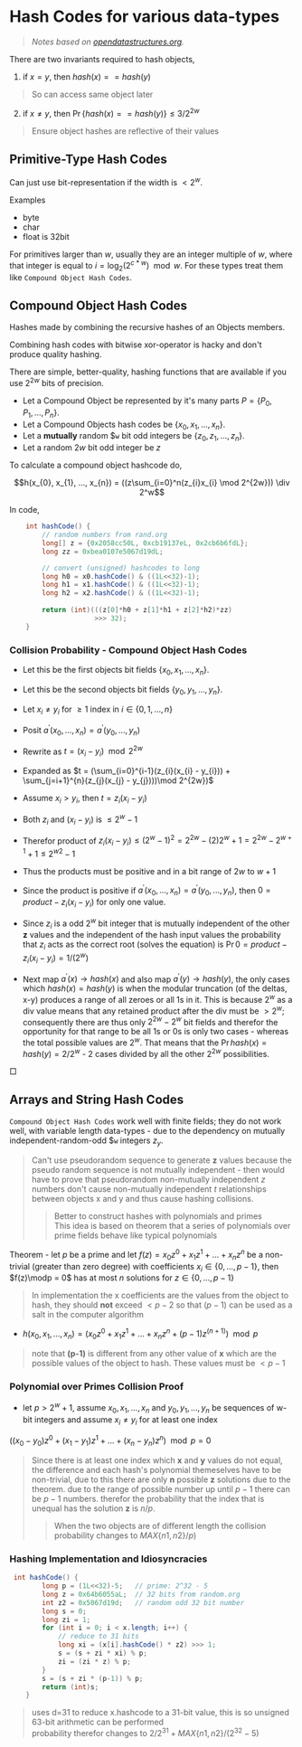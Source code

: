 # Hash Codes for various data-types
> _Notes based on [opendatastructures.org][1]._ <br>

There are two invariants required to hash objects,
1. if $`x = y`$, then $`hash(x) == hash(y)`$
> So can access same object later
2. if $`x \neq y`$, then $`\Pr \{hash(x) == hash(y)\} \leq 3/2^{2w}`$
> Ensure object hashes are reflective of their values

## Primitive-Type Hash Codes
Can just use bit-representation if the width is $`\lt 2^w`$.

Examples
- byte
- char
- float is 32bit

For primitives larger than $`w`$, usually they are an integer multiple of $`w`$, where that integer is equal to $`i = \log_{2}(2^{c*w})\mod w`$.
For these types treat them like `Compound Object Hash Codes`.

## Compound Object Hash Codes
Hashes made by combining the recursive hashes of an Objects members.

Combining hash codes with bitwise xor-operator is hacky and don't produce quality hashing.

There are simple, better-quality, hashing functions that are available if you use $`2^{2w}`$ bits of precision.

- Let a Compound Object be represented by it's many parts $`P = \{ P_{0}, P_{1}, ..., P_{n} \}`$.
- Let a Compound Objects hash codes be $`\{x_{0}, x_{1}, ..., x_{n} \}`$.
- Let a __mutually__ random $`w` bit odd integers be $`\{z_{0}, z_{1}, ..., z_{n} \}`$.
- Let a random $`2w`$ bit odd integer be $`z`$

To calculate a compound object hashcode do,

```math
h(x_{0}, x_{1}, ..., x_{n}) = ((z\sum_{i=0}^n(z_{i}x_{i} \mod 2^{2w})) \div 2^w
```

In code,
```java
    int hashCode() {
        // random numbers from rand.org
        long[] z = {0x2058cc50L, 0xcb19137eL, 0x2cb6b6fdL}; 
        long zz = 0xbea0107e5067d19dL;

        // convert (unsigned) hashcodes to long
        long h0 = x0.hashCode() & ((1L<<32)-1);
        long h1 = x1.hashCode() & ((1L<<32)-1);
        long h2 = x2.hashCode() & ((1L<<32)-1);
        
        return (int)(((z[0]*h0 + z[1]*h1 + z[2]*h2)*zz)
                     >>> 32);
    }
```

### Collision Probability - Compound Object Hash Codes

- Let this be the first objects bit fields $`\{ x_{0}, x_{1}, ..., x_{n} \}`$.
- Let this be the second objects bit fields $`\{ y_{0}, y_{1}, ..., y_{n} \}`$.
- Let $`x_{i} \neq y_{i}`$ for $`\geq 1`$ index in $`i \in \{0, 1, ..., n \}`$

- Posit $`a^{\prime}(x_{0}, ..., x_{n}) = a^{\prime}(y_{0}, ..., y_{n})`$
- Rewrite as $`t = (x_{i} - y_{i}) \mod 2^{2w}`$
- Expanded as $`t = (\sum_{i=0}^{i-1}(z_{i}(x_{i} - y_{i})) + \sum_{j=i+1}^{n}(z_{j}(x_{j} - y_{j})))\mod 2^{2w})`$
- Assume $`x_{i} \gt y_{i}`$, then $`t = z_{i}(x_{i} - y_{i})`$
- Both $`z_{i}`$ and $`(x_{i} - y_{i})`$ is $`\leq 2^w-1`$
- Therefor product of $`z_{i}(x_{i} - y_{i}) \leq (2^w - 1)^2 = 2^{2w} - (2)2^w + 1 = 2^{2w} - 2^{w+1} + 1 \leq 2^{w2}-1`$
- Thus the products must be positive and in a bit range of $`2w`$ to $`w + 1`$
- Since the product is positive if $`a^{\prime}(x_{0}, ..., x_{n}) = a^{\prime}(y_{0}, ..., y_{n})`$, then $`0 = product - z_{i}(x_{i} - y_{i})`$ for only one value.
- Since $`z_{i}`$ is a odd $`2^w`$ bit integer that is mutually independent of the other __z__ values and the independent of the hash input values the probability that $`z_{i}`$ acts as the correct root (solves the equation) is $`\Pr {0 = product - z_{i}(x_{i} - y_{i})} = 1/(2^w)`$

- Next map $`a^{\prime}(x) \to hash(x)`$ and also map $`a^{\prime}(y) \to hash(y)`$, the only cases which $`hash(x) = hash(y)`$ is when the modular truncation (of the deltas, x-y) produces a range of all zeroes or all 1s in it. This is because $`2^w`$ as a div value means that any retained product after the div must be $`\gt 2^w`$; consequently there are thus only $`2^{2w} - 2^w`$ bit fields and therefor the opportunity for that range to be all 1s or 0s is only two cases - whereas the total possible values are $`2^w `$. That means that the $`\Pr { hash(x) = hash(y) } = 2/2^w`$ - 2 cases divided by all the other $`2^{2w}`$ possibilities.

$`\Box`$

## Arrays and String Hash Codes
`Compound Object Hash Codes` work well with finite fields; they do not work well, with variable length data-types - due to the dependency on mutually independent-random-odd $`w` integers $`z_{y}`$.
> Can't use pseudorandom sequence to generate __z__ values because the pseudo random sequence is not mutually independent - then would have to prove that pseudorandom non-mutually independent $`z`$ numbers don't cause non-mutually independent $`t`$ relationships between objects x and y and thus cause hashing collisions.
> > Better to construct hashes with polynomials and primes<br>
> > This idea is based on theorem that a series of polynomials over prime fields behave like typical polynomials

Theorem - let $`p`$ be a prime and let $`f(z) = x_{0}z^0 + x_{1}z^1 + ... + x_{n}z^n`$ be a non-trivial (greater than zero degree) with coefficients $`x_{i} \in \{0, ..., p-1\}`$, then $`f(z)\modp = 0`$ has at most $`n`$ solutions for $`z \in \{0, ..., p-1\}`$
> In implementation the x coefficients are the values from the object to hash, they should __not__ exceed $`\lt p-2`$ so that $`(p-1)`$ can be used as a salt in the computer algorithm

- $`h(x_{0}, x_{1}, ..., x_{n}) = (x_{0}z^0 + x_{1}z^1 + ... + x_{n}z^n + (p-1)z^(n+1)) \mod p`$
> note that __(p-1)__ is different from any other value of __x__ which are the possible values of the object to hash. These values must be $`\lt p-1`$

### Polynomial over Primes Collision Proof
- let $`p \gt 2^w+1`$, assume $`x_{0}, x_{1}, ..., x_{n}`$ and $`y_{0}, y_{1}, ..., y_{n}`$ be sequences of w-bit integers and assume $`x_{i} \ne y_{i}`$ for at least one index

$`((x_{0}-y_{0})z^0 + (x_{1}-y_{1})z^1 + ... + (x_{n}-y_{n})z^n) \mod p = 0`$
> Since there is at least one index which __x__ and __y__ values do not equal, the difference and each hash's polynomial themeselves have to be non-trivial, due to this there are only __n__ possible __z__ solutions due to the theorem. due to the range of possible number up until $`p-1`$ there can be $`p-1`$ numbers. therefor the probability that the index that is unequal has the solution __z__ is $`n/p`$.
> > When the two objects are of different length the collision probability changes to $`MAX\{n1,n2\}/p)`$

### Hashing Implementation and Idiosyncracies
```java
 int hashCode() {
        long p = (1L<<32)-5;   // prime: 2^32 - 5
        long z = 0x64b6055aL;  // 32 bits from random.org
        int z2 = 0x5067d19d;   // random odd 32 bit number
        long s = 0;
        long zi = 1;
        for (int i = 0; i < x.length; i++) {
            // reduce to 31 bits
            long xi = (x[i].hashCode() * z2) >>> 1; 
            s = (s + zi * xi) % p;
            zi = (zi * z) % p;    
        }
        s = (s + zi * (p-1)) % p;
        return (int)s;
    }
```
> uses d=31 to reduce x.hashcode to a 31-bit value, this is so unsigned 63-bit arithmetic can be performed <br>
> probability therefor changes to $`2/2^31 + MAX\{n1,n2\}/(2^{32}-5)`$

[1]: http://www.opendatastructures.org